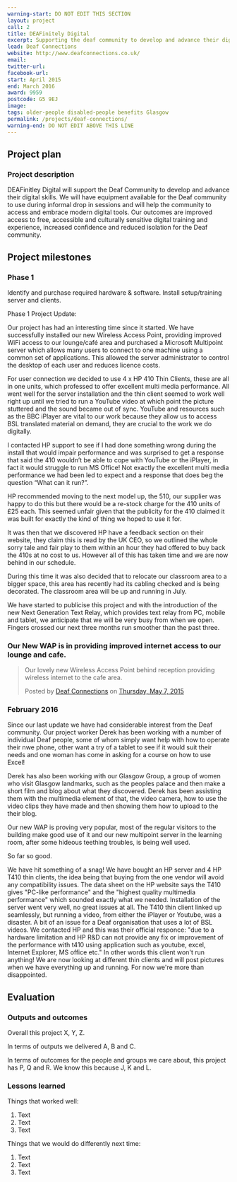 ```yaml
---
warning-start: DO NOT EDIT THIS SECTION
layout: project
call: 2
title: DEAFinitely Digital
excerpt: Supporting the deaf community to develop and advance their digital skills
lead: Deaf Connections 
website: http://www.deafconnections.co.uk/
email: 
twitter-url: 
facebook-url: 
start: April 2015
end: March 2016
award: 9959
postcode: G5 9EJ
image:
tags: older-people disabled-people benefits Glasgow
permalink: /projects/deaf-connections/
warning-end: DO NOT EDIT ABOVE THIS LINE
---
```


## Project plan

### Project description

DEAFinitley Digital will support the Deaf Community to develop and advance their digital skills. We will have equipment available for the Deaf community to use during informal drop in sessions and will help the community to access and embrace modern digital tools. Our outcomes are improved access to free, accessible and culturally sensitive digital training and experience, increased confidence and reduced isolation for the Deaf community.


## Project milestones

### Phase 1

Identify and purchase required hardware & software. Install setup/training server and clients.

Phase 1 Project Update: 

Our project has had an interesting time since it started. We have successfully installed our new Wireless Access Point, providing improved WiFi access to our lounge/café area and purchased a Microsoft Multipoint server which allows many users to connect to one machine using a common set of applications. This allowed the server administrator to control the desktop of each user and reduces licence costs. 

For user connection we decided to use 4 x HP 410 Thin Clients, these are all in one units, which professed to offer excellent multi media performance. All went well for the server installation and the thin client seemed to work well right up until we tried to run a YouTube video at which point the picture stuttered and the sound became out of sync. YouTube and resources such as the BBC iPlayer are vital  to our work because they allow us to access BSL translated material on demand, they are crucial to the work we do digitally.

I contacted HP support to see if I had done something wrong during the install that would impair performance and was surprised to get a response that said the 410 wouldn’t be able to cope with YouTube or the iPlayer, in fact it would struggle to run MS Office! Not exactly the excellent multi media performance we had been led to expect and a response that does beg the question “What can it run?”. 

HP recommended moving to the next model up, the 510, our supplier was happy to do this but there would be a re-stock charge for the 410 units of £25 each. This seemed unfair given that the publicity for the 410 claimed it was built for exactly the kind of thing we hoped to use it for.

It was then that we discovered HP have a feedback section on their website, they claim this is read by the UK CEO, so we outlined the whole sorry tale and fair play to them within an hour they had offered to buy back the 410s at no cost to us.
However all of this has taken time and we are now behind in our schedule.

During this time it was also decided that to relocate our classroom area to a bigger space, this area has recently had its cabling checked and is being decorated. The classroom area will be up and running in July.

We have started to publicise this project and with the introduction of the new Next Generation Text Relay, which provides text relay from PC, mobile and tablet, we anticipate that we will be very busy from when we open.
Fingers crossed our next three months run smoother than the past three.


### Our New WAP is in providing improved internet access to our lounge and cafe.

<div id="fb-root"></div><script>(function(d, s, id) {  var js, fjs = d.getElementsByTagName(s)[0];  if (d.getElementById(id)) return;  js = d.createElement(s); js.id = id;  js.src = "//connect.facebook.net/en_US/sdk.js#xfbml=1&version=v2.3";  fjs.parentNode.insertBefore(js, fjs);}(document, 'script', 'facebook-jssdk'));</script><div class="fb-post" data-href="https://www.facebook.com/Deafconnections/posts/1062281897120295:0" data-width="500"><div class="fb-xfbml-parse-ignore"><blockquote cite="https://www.facebook.com/Deafconnections/posts/1062281897120295:0"><p>Our lovely new Wireless Access Point behind reception providing wireless internet to the cafe area.</p>Posted by <a href="https://www.facebook.com/Deafconnections">Deaf Connections</a> on <a href="https://www.facebook.com/Deafconnections/posts/1062281897120295:0">Thursday, May 7, 2015</a></blockquote></div></div>


### February 2016

Since our last update we have had considerable interest from the Deaf community. Our project worker Derek has been working with a number of individual Deaf people, some of whom simply want help with how to operate their nwe phone, other want a try of a tablet to see if it would suit their needs and one woman has come in asking for a course on how to use Excel!

Derek has also been working with our Glasgow Group, a group of women who visit Glasgow landmarks, such as the peoples palace and then make a short film and blog about what they discovered. Derek has been assisting them with the multimedia element of that, the video camera, how to use the video clips they have made and then showing them how to upload to the their blog.

Our new WAP is proving very popular, most of the regular visitors to the building make good use of it and our new multipoint server in the learning room, after some hideous teething troubles, is being well used.

So far so good.


We have hit something of a snag! We have bought an HP server and 4 HP T410 thin clients, the idea being that buying from the one vendor will avoid any compatibility issues. The data sheet on the HP website says the T410 gives "PC-like performance" and the "highest quality multimedia performance" which sounded exactly what we needed.
Installation of the server went very well, no great issues at all. The T410 thin client linked up seamlessly, but running a video, from either the iPlayer or Youtube, was a disaster.
A bit of an issue for a Deaf organisation that uses a lot of BSL videos.
We contacted HP and this was their official responce: "due to a hardware limitation and HP R&D can not provide any fix or improvement of the performance with t410 using application such as youtube, excel, Internet Explorer, MS office etc."
In other words this client won't run anything!
We are now looking at different thin clients and will post pictures when we have everything up and running.
For now we're more than disappointed.

## Evaluation

### Outputs and outcomes

Overall this project X, Y, Z.

In terms of outputs we delivered A, B and C.

In terms of outcomes for the people and groups we care about, this project has P, Q and R. We know this because J, K and L.

### Lessons learned

Things that worked well:

1. Text
2. Text
3. Text

Things that we would do differently next time:

1. Text
2. Text
3. Text

